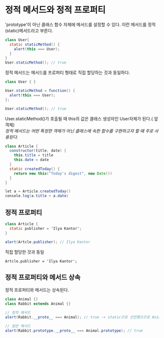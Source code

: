# 정적 메서드와 정적 프로퍼티
'prototype'이 아닌 클래스 함수 자체에 메서드를 설정할 수 있다. 이런 메서드를 정적(static)메서드라고 부른다.
```java
class User{
  static staticMethod() {
    alert(this === User);
  }
}
User.staticMethod(); // true
```
정적 메서드는 메서드를 프로퍼티 형태로 직접 할당하는 것과 동일하다.
```java
class User { }

User.staticMethod = function() {
  alert(this === User);
};

User.staticMethod(); // true
```
User.staticMethod()가 호출될 때 this의 값은 클래스 생성자인 User자체가 된다.(.앞 객체)<br>
*정적 메서드는 어떤 특정한 객체가 아닌 클래스에 속한 함수를 구현하고자 할 때 주로 사용된다.*

```java
class Article {
  constructor(title, date) {
    this.title = title
    this.date = date
  }
  static createdToday() {
    return new this("Today's digest", new Date())
  }
}

let a = Article.createdToday()
console.log(a.title + a.date)
```
## 정적 프로퍼티
```java
class Article {
  static publisher = 'Ilya Kantor';
}

alert(Artcle.publisher); // Ilya Kantor
```
직접 할당한 것과 동일
```javaArtcle
Artcle.publisher = 'Ilya Kantor';
```

## 정적 프로퍼티와 메서드 상속
정적 프로퍼티와 메서드는 상속된다.
```java
class Animal {}
class Rabbit extends Animal {}

// 정적 메서드
alert(Rabbit.__proto__ === Animal); // true -> static으로 선언했으므로 Animal 함수를 참조함

// 일반 메서드
alert(Rabbit.prototype.__proto__ === Animal.prototype); // true
```


